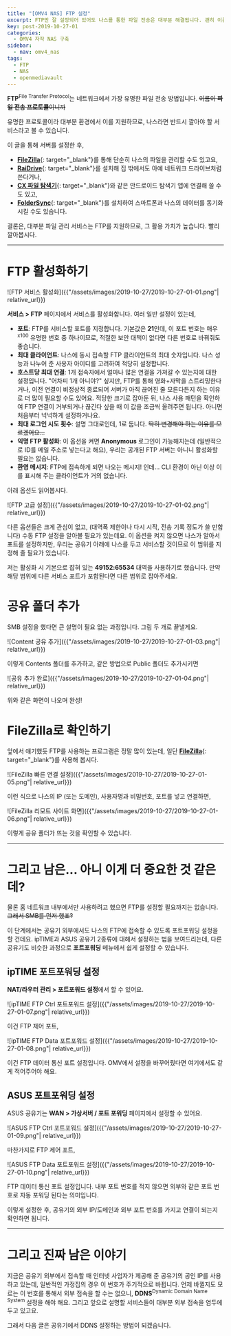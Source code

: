```yaml
---
title: "[OMV4 NAS] FTP 설정"
excerpt: FTP만 잘 설정되어 있어도 나스를 통한 파일 전송은 대부분 해결됩니다. 괜히 이름이 **File Transfer Protocol**이 아니거든요.
key: post-2019-10-27-01
categories:
  - OMV4 자작 NAS 구축
sidebar:
  - nav: omv4_nas
tags:
  - FTP
  - NAS
  - openmediavault
---
```


**FTP**<sup>File Transfer Protocol</sup>는 네트워크에서 가장 유명한 파일 전송 방법입니다. ~~이름이 **파일 전송 프로토콜**이니까~~

유명한 프로토콜이라 대부분 환경에서 이를 지원하므로, 나스라면 반드시 깔아야 할 서비스라고 볼 수 있습니다.

이 글을 통해 서버를 설정한 후,

- [**FileZilla**](https://filezilla-project.org/){: target="_blank"}를 통해 단순히 나스의 파일을 관리할 수도 있고요,
- [**RaiDrive**](https://www.raidrive.com/){: target="_blank"}를 설치해 집 밖에서도 아예 네트워크 드라이브처럼 쓴다거나,
- [**CX 파일 탐색기**](https://play.google.com/store/apps/details?id=com.cxinventor.file.explorer){: target="_blank"}와 같은 안드로이드 탐색기 앱에 연결해 쓸 수도 있고,
- [**FolderSync**](https://play.google.com/store/apps/details?id=dk.tacit.android.foldersync.lite){: target="_blank"}를 설치하여 스마트폰과 나스의 데이터를 동기화시킬 수도 있습니다.

결론은, 대부분 파일 관리 서비스는 FTP를 지원하므로, 그 활용 가치가 높습니다. 빨리 깔아봅시다.

---

# FTP 활성화하기

![FTP 서비스 활성화]({{"/assets/images/2019-10-27/2019-10-27-01-01.png"| relative_url}})

**서비스 > FTP** 페이지에서 서비스를 활성화합니다. 여러 일반 설정이 있는데,

- **포트**: FTP를 서비스할 포트를 지정합니다. 기본값은 **21**인데, 이 포트 번호는 매우<sup>x100</sup> 유명한 번호 중 하나이므로, 적절한 보안 대책이 없다면 다른 번호로 바꿔줘도 좋습니다.
- **최대 클라이언트**: 나스에 동시 접속할 FTP 클라이언트의 최대 숫자입니다. 나스 성능과 나누어 준 사용자 아이디를 고려하여 적당히 설정합니다.
- **호스트당 최대 연결**: 1개 접속자에서 얼마나 많은 연결을 가져갈 수 있는지에 대한 설정입니다. "어차피 1개 아니야?" 싶지만, FTP를 통해 영화+자막을 스트리밍한다거나, 이전 연결이 비정상적 종료되어 서버가 아직 끊어진 줄 모른다든지 하는 이유로 더 많이 필요할 수도 있어요. 적당한 크기로 잡아둔 뒤, 나스 사용 패턴을 확인하여 FTP 연결이 거부되거나 끊긴다 싶을 때 이 값을 조금씩 올려주면 됩니다. 아니면 처음부터 넉넉하게 설정하거나요.
- **최대 로그인 시도 횟수**: 설명 그대로인데, 1로 둡니다. ~~딱히 변경해야 하는 이유를 모르겠어요...~~
- **익명 FTP 활성화**: 이 옵션을 켜면 **Anonymous** 로그인이 가능해지는데 (일반적으로 ID를 메일 주소로 넣는다고 해요), 우리는 공개된 FTP 서버는 아니니 활성화할 필요는 없습니다.
- **환영 메시지**: FTP에 접속하게 되면 나오는 메시지! 인데... CLI 환경이 아닌 이상 이를 표시해 주는 클라이언트가 거의 없습니다.

아래 옵션도 읽어봅시다.

![FTP 고급 설정]({{"/assets/images/2019-10-27/2019-10-27-01-02.png"| relative_url}})

다른 옵션들은 크게 관심이 없고, (대역폭 제한이나 다시 시작, 전송 기록 정도가 쓸 만합니다) 수동 FTP 설정을 알아볼 필요가 있는데요. 이 옵션을 켜지 않으면 나스가 알아서 포트를 설정하지만, 우리는 공유기 아래에 나스를 두고 서비스할 것이므로 이 범위를 지정해 줄 필요가 있습니다.

저는 활성화 시 기본으로 잡혀 있는 **49152:65534** 대역을 사용하기로 했습니다. 만약 해당 범위에 다른 서비스 포트가 포함된다면 다른 범위로 잡아주세요.

# 공유 폴더 추가

SMB 설정을 했다면 큰 설명이 필요 없는 과정입니다. 그림 두 개로 끝낼게요.

![Content 공유 추가]({{"/assets/images/2019-10-27/2019-10-27-01-03.png"| relative_url}})

이렇게 Contents 폴더를 추가하고, 같은 방법으로 Public 폴더도 추가시키면

![공유 추가 완료]({{"/assets/images/2019-10-27/2019-10-27-01-04.png"| relative_url}})

위와 같은 화면이 나오며 완성!

# FileZilla로 확인하기

앞에서 얘기했듯 FTP를 사용하는 프로그램은 정말 많이 있는데, 일단 [**FileZilla**](https://filezilla-project.org/){: target="_blank"}를 사용해 봅시다.

![FileZilla 빠른 연결 설정]({{"/assets/images/2019-10-27/2019-10-27-01-05.png"| relative_url}})

이런 식으로 나스의 IP (또는 도메인), 사용자명과 비밀번호, 포트를 넣고 연결하면,

![FileZilla 리모트 사이트 화면]({{"/assets/images/2019-10-27/2019-10-27-01-06.png"| relative_url}})

이렇게 공유 폴더가 뜨는 것을 확인할 수 있습니다.

---

# 그리고 남은... 아니 이게 더 중요한 것 같은데?

물론 홈 네트워크 내부에서만 사용하려고 했으면 FTP를 설정할 필요까지는 없습니다. ~~그래서 SMB를 먼저 했죠?~~

이 단계에서는 공유기 외부에서도 나스의 FTP에 접속할 수 있도록 포트포워딩 설정을 할 건데요. ipTIME과 ASUS 공유기 2종류에 대해서 설정하는 법을 보여드리는데, 다른 공유기도 비슷한 과정으로 **포트포워딩** 메뉴에서 쉽게 설정할 수 있습니다.

## ipTIME 포트포워딩 설정

**NAT/라우터 관리 > 포트포워드 설정**에서 할 수 있어요.

![ipTIME FTP Ctrl 포트포워드 설정]({{"/assets/images/2019-10-27/2019-10-27-01-07.png"| relative_url}})

이건 FTP 제어 포트,

![ipTIME FTP Data 포트포워드 설정]({{"/assets/images/2019-10-27/2019-10-27-01-08.png"| relative_url}})

이건 FTP 데이터 통신 포트 설정입니다. OMV에서 설정을 바꾸어줬다면 여기에서도 같게 적어주어야 해요.

## ASUS 포트포워딩 설정

ASUS 공유기는 **WAN > 가상서버 / 포트 포워딩** 페이지에서 설정할 수 있어요.

![ASUS FTP Ctrl 포트포워드 설정]({{"/assets/images/2019-10-27/2019-10-27-01-09.png"| relative_url}})

마찬가지로 FTP 제어 포트,

![ASUS FTP Data 포트포워드 설정]({{"/assets/images/2019-10-27/2019-10-27-01-10.png"| relative_url}})

FTP 데이터 통신 포트 설정입니다. 내부 포트 번호를 적지 않으면 외부와 같은 포트 번호로 자동 포워딩 된다는 의미입니다.

이렇게 설정한 후, 공유기의 외부 IP/도메인과 외부 포트 번호를 가지고 연결이 되는지 확인하면 됩니다.

---

# 그리고 진짜 남은 이야기

지금은 공유기 외부에서 접속할 때 인터넷 사업자가 제공해 준 공유기의 공인 IP를 사용하고 있는데, 일반적인 가정집의 경우 이 번호가 주기적으로 바뀝니다. 언제 바뀔지도 모르는 이 번호를 통해서 외부 접속을 할 수는 없으니, **DDNS**<sup>Dynamic Domain Name System</sup> 설정을 해야 해요. 그리고 앞으로 설명할 서비스들이 대부분 외부 접속을 염두에 두고 있고요.

그래서 다음 글은 공유기에서 DDNS 설정하는 방법이 되겠습니다.
